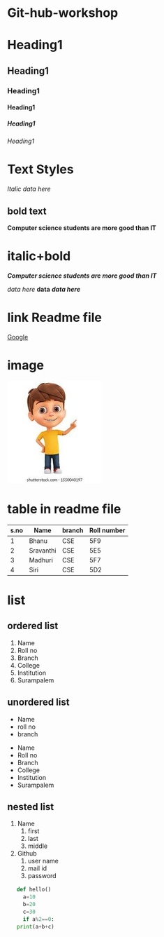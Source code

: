 # Git-hub-workshop
# Heading1
## Heading1
### Heading1
#### Heading1
##### Heading1
###### Heading1
# Text Styles
*Italic data here*
## bold text
**Computer science students are more good than IT**
# italic+bold
***Computer science students are more good than IT***

*data here*
**data**
***data here***
# link Readme file

[Google](https://www.google.co.in/)

# image

![micky](bhanu.jpg)

# table in readme file

|s.no|Name|branch|Roll number|
|----|----|------|-----------|
|1|Bhanu|CSE|5F9|
|2|Sravanthi|CSE|5E5|
|3|Madhuri|CSE|5F7|
|4|Siri|CSE|5D2|

# list
## ordered list
1. Name
2. Roll no
3. Branch
4. College
5. Institution
6. Surampalem
## unordered list
- Name
- roll no
- branch
 * Name
 * Roll no
 * Branch
 * College
 * Institution
 * Surampalem

## nested list
1. Name
   1. first
   2. last
   3. middle
2. Github
   1. user name
   2. mail id
   3. password
 
 ```python
    def hello()
      a=10
      b=20
      c=30
      if a%2==0:
    print(a+b+c)
 ```
